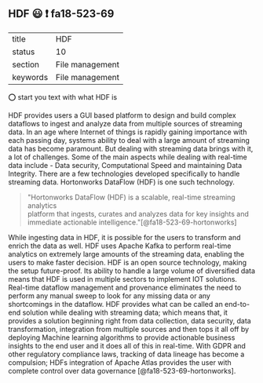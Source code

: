 ## HDF :smiley: :exclamation: fa18-523-69


|          |                 |
| -------- | --------------- |
| title    | HDF             | 
| status   | 10              |
| section  | File management |
| keywords | File management |

:o: start you text with what HDF is

HDF provides users a GUI based platform to design and build complex dataflows
to ingest and analyze data from multiple sources of streaming data.
In an age where Internet of things is rapidly gaining importance with each
passing day, systems ability to deal with a large amount of streaming data has
become paramount. But dealing with streaming data brings with it, a lot of
challenges. Some of the main aspects while dealing with real-time data include -
Data security, Computational Speed and maintaining Data Integrity. There are a
few technologies developed specifically to handle streaming data. Hortonworks 
DataFlow (HDF) is one such technology.

> "Hortonworks DataFlow (HDF) is a scalable, real-time streaming analytics   
> platform that ingests, curates and analyzes data for key insights and  
> immediate actionable intelligence."[@fa18-523-69-hortonworks]

While ingesting data in HDF, it is possible for the users to transform and
enrich the data as well. HDF uses Apache Kafka to perform real-time analytics on
extremely large amounts of the streaming data, enabling the users to make faster
decision. HDF is an open source technology, making the setup future-proof. Its
ability to handle a large volume of diversified data means that HDF is used in
multiple sectors to implement IOT solutions. Real-time dataflow management and
provenance eliminates the need to perform any manual sweep to look for any
missing data or any shortcomings in the dataflow. HDF provides what can be
called an end-to-end solution while dealing with streaming data; which means
that, it provides a solution beginning right from data collection, data
security, data transformation, integration from multiple sources and then tops
it all off by deploying Machine learning algorithms to provide actionable
business insights to the end user and it does all of this in real-time. With
GDPR and other regulatory compliance laws, tracking of data lineage has become a
compulsion; HDFs integration of Apache Atlas provides the user with complete
control over data governance [@fa18-523-69-hortonworks].
